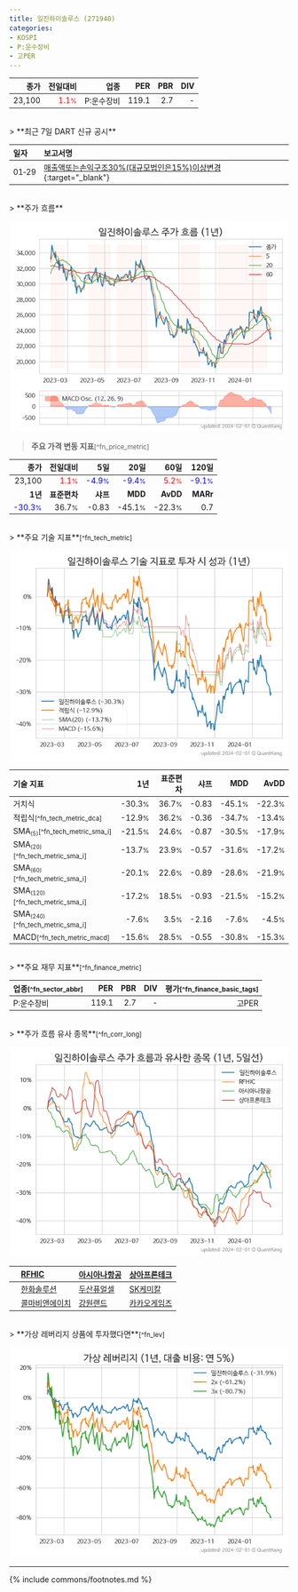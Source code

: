 ```yaml
---
title: 일진하이솔루스 (271940)
categories:
- KOSPI
- P:운수장비
- 고PER
---
```

| **종가** | **전일대비** | **업종** | **PER** | **PBR** | **DIV** |
| -------: | -----------: | -------: | ------: | ------: | ------: |
| 23,100 | <span style="color: red">1.1<small>%</small></span> | P:운수장비 | 119.1 | 2.7 | - |

<!-- more -->

<br>
> **최근 7일 DART 신규 공시**<a id="dart"></a>


| **일자** | **보고서명** |
| :--------- | :----------- |
| 01&#x2011;29 | [매출액또는손익구조30%(대규모법인은15%)이상변경](https://dart.fss.or.kr/dsaf001/main.do?rcpNo=20240129800595){:target="_blank"} |

<br>
> **주가 흐름**<a id="price"></a>

![271940](/stock/images/271940.png)

> **주요 가격 변동 지표**<small>[^fn_price_metric]</small>

| **종가** | **전일대비** | **5일** | **20일** | **60일** | **120일** |
| -------: | -----------: | ------: | -------: | -------: | --------: |
| 23,100 | <span style="color: red">1.1<small>%</small></span> | <span style="color: blue">-4.9<small>%</small></span> | <span style="color: blue">-9.4<small>%</small></span> | <span style="color: red">5.2<small>%</small></span> | <span style="color: blue">-9.1<small>%</small></span> |
| **1년** | **표준편차** | **샤프** | **MDD** | **AvDD** | **MARr** |
| <span style="color: blue">-30.3<small>%</small></span> | 36.7<small>%</small> | -0.83 | -45.1<small>%</small> | -22.3<small>%</small> | 0.7 |

<br>
> **주요 기술 지표**<small>[^fn_tech_metric]</small>


![271940](/stock/images/271940_tech.png)

| **기술 지표** | **1년** | **표준편차** | **샤프** | **MDD** | **AvDD** |
| :------------ | ------: | -----------: | -------: | ------: | -------: |
| 거치식 | -30.3<small>%</small> | 36.7<small>%</small> | -0.83 | -45.1<small>%</small> | -22.3<small>%</small> |
| 적립식<small>[^fn_tech_metric_dca]</small> | -12.9<small>%</small> | 36.2<small>%</small> | -0.36 | -34.7<small>%</small> | -13.4<small>%</small> |
| SMA<small><sub>(5)</sub></small><small>[^fn_tech_metric_sma_i]</small> | -21.5<small>%</small> | 24.6<small>%</small> | -0.87 | -30.5<small>%</small> | -17.9<small>%</small> |
| SMA<small><sub>(20)</sub></small><small>[^fn_tech_metric_sma_i]</small> | -13.7<small>%</small> | 23.9<small>%</small> | -0.57 | -31.6<small>%</small> | -17.2<small>%</small> |
| SMA<small><sub>(60)</sub></small><small>[^fn_tech_metric_sma_i]</small> | -20.1<small>%</small> | 22.6<small>%</small> | -0.89 | -28.6<small>%</small> | -21.9<small>%</small> |
| SMA<small><sub>(120)</sub></small><small>[^fn_tech_metric_sma_i]</small> | -17.2<small>%</small> | 18.5<small>%</small> | -0.93 | -21.5<small>%</small> | -15.2<small>%</small> |
| SMA<small><sub>(240)</sub></small><small>[^fn_tech_metric_sma_i]</small> | -7.6<small>%</small> | 3.5<small>%</small> | -2.16 | -7.6<small>%</small> | -4.5<small>%</small> |
| MACD<small>[^fn_tech_metric_macd]</small> | -15.6<small>%</small> | 28.5<small>%</small> | -0.55 | -30.8<small>%</small> | -15.3<small>%</small> |

<br>
> **주요 재무 지표**<small>[^fn_finance_metric]</small>

| **업종**<small>[^fn_sector_abbr]</small> | **PER** | **PBR** | **DIV** | **평가**<small>[^fn_finance_basic_tags]</small> |
| :--------------------------------------- | ------: | ------: | ------: | ----------------------------------------------: |
| P:운수장비 | 119.1 | 2.7 | - | 고PER |

<br>
> **주가 흐름 유사 종목**<a id="corr"></a><small>[^fn_corr_long]</small>

![271940](/stock/images/271940_corr.png)

|    | [RFHIC](/218410/) | [아시아나항공](/020560/) | [상아프론테크](/089980/) |
| :- | :------------------------------------- | :------------------------------------- | :--------------------------------------|
|    | [한화솔루션](/009830/) | [두산퓨얼셀](/336260/) | [SK케미칼](/285130/) |
|    | [콜마비앤에이치](/200130/) | [강원랜드](/035250/) | [카카오게임즈](/293490/) |

<br>
> **가상 레버리지 상품에 투자했다면**<a id="2x"></a><small>[^fn_lev]</small>

![271940](/stock/images/271940_2x.png)

---
{% include commons/footnotes.md %}